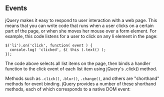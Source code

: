 ## Events

jQuery makes it easy to respond to user interaction with a web page. This means that you can write code that runs when a user clicks on a certain part of the page, or when she moves her mouse over a form element. For example, this code listens for a user to click on any li element in the page:

    $('li').on('click', function( event ) {
      console.log( 'clicked', $( this ).text() );
    });

The code above selects all list items on the page, then binds a handler function to the click event of each list item using jQuery's .click() method.

Methods such as `.click()`, `.blur()`, `.change()`, and others are "shorthand" methods for event binding. jQuery provides a number of these shorthand methods, each of which corresponds to a native DOM event:
